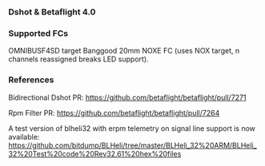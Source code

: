 ### Dshot & Betaflight 4.0

### Supported FCs

OMNIBUSF4SD target
Banggood 20mm NOXE FC (uses NOX target, n channels reassigned breaks LED support).


### References

Bidirectional Dshot PR: https://github.com/betaflight/betaflight/pull/7271

Rpm Filter PR: https://github.com/betaflight/betaflight/pull/7264

A test version of blheli32 with erpm telemetry on signal line support is now available:
https://github.com/bitdump/BLHeli/tree/master/BLHeli_32%20ARM/BLHeli_32%20Test%20code%20Rev32.61%20hex%20files
